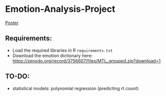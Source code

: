 # Emotion-Analysis-Project
[Poster](https://docs.google.com/presentation/d/1hwJc_1HjdIdKKRLUg3DMja4kfO5Tx9ceIwGwZDA1Rns/edit#slide=id.p1)

## Requirements:
- Load the required libraries in R ```requirements.txt```
- Download the emotion dictionary here: https://zenodo.org/record/3756607/files/MTL_grouped.zip?download=1

## TO-DO:
- statistical models: polynomial regression (predicting rt count)
